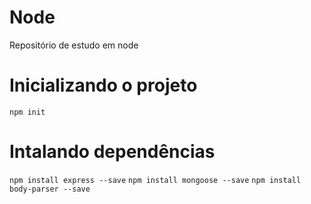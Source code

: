 # Node
Repositório de estudo em node

# Inicializando o projeto
`npm init`
  
# Intalando dependências
`npm install express --save`
`npm install mongoose --save`
`npm install body-parser --save`
  
  
  

